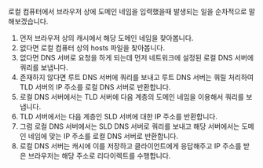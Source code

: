로컬 컴퓨터에서 브라우저 상에 도메인 네임을 입력했을때 발생되는 일을 순차적으로 말해보겠습니다.

1. 먼저 브라우저 상의 캐시에서 해당 도메인 네임을 찾아봅니다.
2. 없다면 로컬 컴퓨터 상의 hosts 파일을 찾아봅니다.
3. 없다면 DNS 서버로 요청을 하게 되는데 먼저 네트워크에 설정된 로컬 DNS 서버에 쿼리를 보냅니다.
4. 존재하지 않다면 루트 DNS 서버에 쿼리를 보내고 루트 DNS 서버는 쿼릴 처리하여 TLD 서버의 IP 주소를 로컬 DNS 서버로 반환합니다.
5. 로컬 DNS 서버에서는 TLD 서버에 다음 계층의 도메인 네임을 이용해서 쿼리를 보냅니다.
6. TLD 서버에서는 다음 계층인 SLD 서버에 대한 IP 주소를 반환합니다.
7. 그럼 로컬 DNS 서버에서는 SLD DNS 서버로 쿼리를 보내고 해당 서버에서는 도메인 네임에 맞는 IP 주소를 로컬 DNS 서버로 반환합니다.
8. 로컬 DNS 서버는 캐시에 이를 저장하고 클라이언트에게 응답해주고 IP 주소를 받은 브라우저는 해당 주소로 리다이렉트를 수행합니다.
